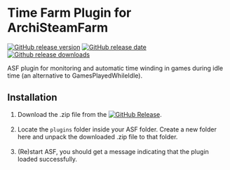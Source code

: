 # Time Farm Plugin for ArchiSteamFarm

[![GitHub release version](https://img.shields.io/github/v/release/JackieWaltRyan/TimeFarm.svg?label=Stable&logo=github)](https://github.com/JackieWaltRyan/TimeFarm/releases/latest)
[![GitHub release date](https://img.shields.io/github/release-date/JackieWaltRyan/TimeFarm.svg?label=Released&logo=github)](https://github.com/JackieWaltRyan/TimeFarm/releases/latest)
[![Github release downloads](https://img.shields.io/github/downloads/JackieWaltRyan/TimeFarm/latest/total.svg?label=Downloads&logo=github)](https://github.com/JackieWaltRyan/TimeFarm/releases/latest)

ASF plugin for monitoring and automatic time winding in games during idle time (an alternative to GamesPlayedWhileIdle).

## Installation

1. Download the .zip file from
   the [![GitHub Release](https://img.shields.io/github/v/release/JackieWaltRyan/TimeFarm?display_name=tag&logo=github&label=latest%20release)](https://github.com/JackieWaltRyan/TimeFarm/releases/latest).<br><br>
2. Locate the `plugins` folder inside your ASF folder. Create a new folder here and unpack the downloaded .zip file to
   that folder.<br><br>
3. (Re)start ASF, you should get a message indicating that the plugin loaded successfully.
